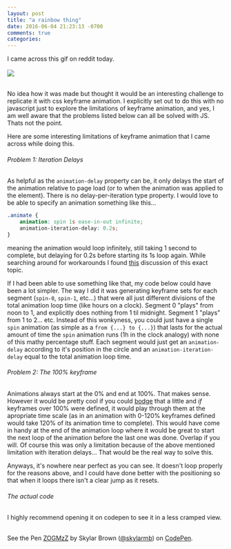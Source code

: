 ```yaml
---
layout: post
title: "a rainbow thing"
date: 2016-06-04 21:23:13 -0700
comments: true
categories: 
---
```


I came across this gif on reddit today. 
<br>
<br>
<img src="http://67.media.tumblr.com/a123606e52db443841a6bb982d93febe/tumblr_n7a40sXB7P1r2geqjo1_r1_500.gif">
<br>
<br>

No idea how it was made but thought it would be an interesting challenge to replicate it with css keyframe animation. I explicitly set out to do this with no javascript just to explore the limitations of keyframe animation, and yes, I am well aware that the problems listed below can all be solved with JS. Thats not the point.

Here are some interesting limitations of keyframe animation that I came across while doing this. 

###### Problem 1: Iteration Delays
As helpful as the `animation-delay` property can be, it only delays the start of the animation relative to page load (or to when the animation was applied to the element). There is no delay-per-iteration type property. I would love to be able to specify an animation something like this...

~~~css
.animate {
	animation: spin 1s ease-in-out infinite;
	animation-iteration-delay: 0.2s;
}
~~~

meaning the animation would loop infinitely, still taking 1 second to complete, but delaying for 0.2s before starting its 1s loop again. While searching around for workarounds I found [this](http://lists.w3.org/Archives/Public/www-style/2011May/0549.html) discussion of this exact topic. 

If I had been able to use something like that, my code below could have been a lot simpler. The way I did it was generating keyframe sets for each segment (`spin-0`, `spin-1`, etc...) that were all just different divisions of the total animation loop time (like hours on a clock). Segment 0 "plays" from noon to 1, and explicitly does nothing from 1 til midnight. Segment 1 "plays" from 1 to 2... etc. Instead of this wonkyness, you could just have a single `spin` animation (as simple as a `from {...} to {...}`) that lasts for the actual amount of time the `spin` animation runs (1h in the clock analogy) with none of this mathy percentage stuff. Each segment would just get an `animation-delay` according to it's position in the circle and an `animation-iteration-delay` equal to the total animation loop time.

###### Problem 2: The 100% keyframe

Animations always start at the 0% and end at 100%. That makes sense. However it would be pretty cool if you could [bodge](https://www.youtube.com/watch?v=lIFE7h3m40U) that a little and _if_ keyframes over 100% were defined, it would play through them at the apropriate time scale (as in an animation with 0-120% keyframes defined would take 120% of its animation time to complete). This would have come in handy at the end of the animation loop where it would be great to start the next loop of the animation before the last one was done. Overlap if you will. Of course this was only a limitation because of the above mentioned limitation with iteration delays... That would be the real way to solve this.

Anyways, it's nowhere near perfect as you can see. It doesn't loop properly for the reasons above, and I could have done better with the positioning so that when it loops there isn't a clear jump as it resets.

###### The actual code
I highly recommend opening it on codepen to see it in a less cramped view.
<br>
<br>
<p data-height="425" data-theme-id="0" data-slug-hash="ZOGMzZ" data-default-tab="css,result" data-user="skylarmb" data-embed-version="2" class="codepen">See the Pen <a href="https://codepen.io/skylarmb/pen/ZOGMzZ/">ZOGMzZ</a> by Skylar Brown (<a href="http://codepen.io/skylarmb">@skylarmb</a>) on <a href="http://codepen.io">CodePen</a>.</p>
<script async src="//assets.codepen.io/assets/embed/ei.js"></script>